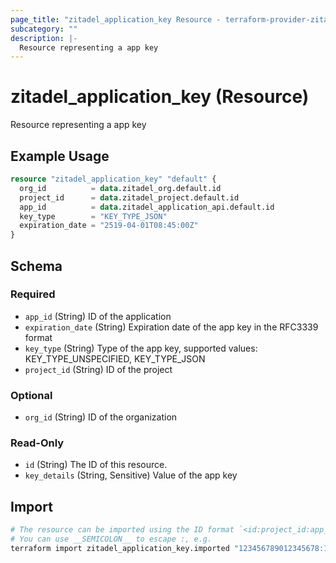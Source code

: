 ```yaml
---
page_title: "zitadel_application_key Resource - terraform-provider-zitadel"
subcategory: ""
description: |-
  Resource representing a app key
---
```


# zitadel_application_key (Resource)

Resource representing a app key

## Example Usage

```terraform
resource "zitadel_application_key" "default" {
  org_id          = data.zitadel_org.default.id
  project_id      = data.zitadel_project.default.id
  app_id          = data.zitadel_application_api.default.id
  key_type        = "KEY_TYPE_JSON"
  expiration_date = "2519-04-01T08:45:00Z"
}
```

<!-- schema generated by tfplugindocs -->
## Schema

### Required

- `app_id` (String) ID of the application
- `expiration_date` (String) Expiration date of the app key in the RFC3339 format
- `key_type` (String) Type of the app key, supported values: KEY_TYPE_UNSPECIFIED, KEY_TYPE_JSON
- `project_id` (String) ID of the project

### Optional

- `org_id` (String) ID of the organization

### Read-Only

- `id` (String) The ID of this resource.
- `key_details` (String, Sensitive) Value of the app key

## Import

```bash
# The resource can be imported using the ID format `<id:project_id:app_id[:org_id][:key_details]>`.
# You can use __SEMICOLON__ to escape :, e.g.
terraform import zitadel_application_key.imported "123456789012345678:123456789012345678:123456789012345678:123456789012345678:$(cat ~/Downloads/123456789012345678.json | sed -e 's/:/__SEMICOLON__/g')"
```
